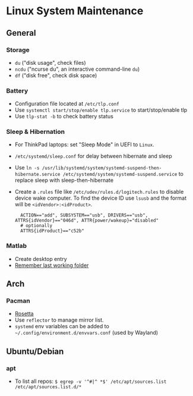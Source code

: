 # Linux System Maintenance

## General

### Storage

- `du` ("disk usage", check files)
- `ncdu` ("ncurse du", an interactive command-line `du`)
- `df` ("disk free", check disk space)

### Battery
- Configuration file located at `/etc/tlp.conf`
- Use `systemctl start/stop/enable tlp.service` to start/stop/enable tlp
- Use `tlp-stat -b` to check battery status

### Sleep & Hibernation

- For ThinkPad laptops: set "Sleep Mode" in UEFI to `Linux`.

- `/etc/systemd/sleep.conf` for delay between hibernate and sleep

- Use `ln -s /usr/lib/systemd/system/systemd-suspend-then-hibernate.service /etc/systemd/system/systemd-suspend.service` to replace sleep with sleep-then-hibernate

- Create a `.rules` file like `/etc/udev/rules.d/logitech.rules` to disable device wake computer. To find the device ID use `lsusb` and the format will be `<idVendor>:<idProduct>`.

        ACTION=="add", SUBSYSTEM=="usb", DRIVERS=="usb", ATTRS{idVendor}=="046d", ATTR{power/wakeup}="disabled"
        # optionally
        ATTRS{idProduct}=="c52b"


### Matlab
- Create desktop entry
- [Remember last working folder](https://www.mathworks.com/matlabcentral/answers/336249-initial-working-folder-not-working#answer_326563)

## Arch

### Pacman

- [Rosetta](https://wiki.archlinux.org/title/Pacman/Rosetta)
- Use `reflector` to manage mirror list.
- `systemd` env variables can be added to `~/.config/environment.d/envvars.conf` (used by Wayland)

## Ubuntu/Debian

### apt

- To list all repos: `$ egrep -v '^#|^ *$' /etc/apt/sources.list /etc/apt/sources.list.d/*`
